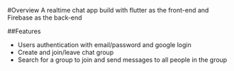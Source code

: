 #Overview
A realtime chat app build with flutter as the front-end and Firebase as the back-end

##Features
- Users authentication with email/password and google login
- Create and join/leave chat group
- Search for a group to join and send messages to all people in the group
